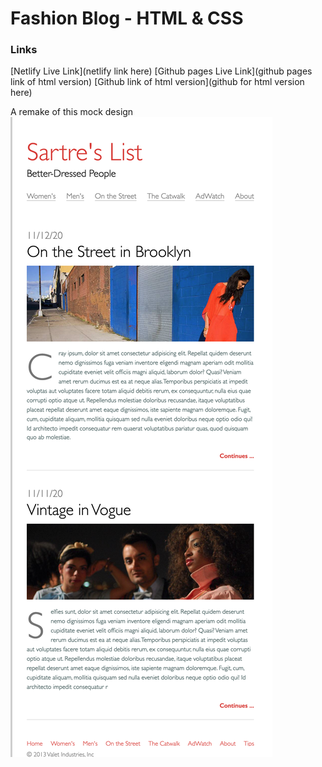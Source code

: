 # Fashion Blog - HTML & CSS

### Links
[Netlify Live Link](netlify link here)
[Github pages Live Link](github pages link of html version)
[Github link of html version](github for html version here)

A remake of this mock design
![mock](/public/Photos/mock.png)